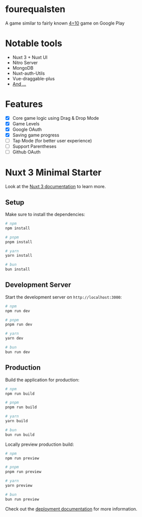 # fourequalsten
A game similar to fairly known [4=10](https://play.google.com/store/apps/details?id=app.fourequalsten.fourequalsten_app) game on Google Play
# Notable tools
- Nuxt 3 + Nuxt UI
- Nitro Server
- MongoDB
- Nuxt-auth-Utils
- Vue-draggable-plus
- [And ...](https://github.com/ParsaJR/fourequalsten/blob/master/package-lock.json)
# Features

- [X] Core game logic using Drag & Drop Mode
- [X] Game Levels
- [X] Google OAuth
- [X] Saving game progress
- [ ] Tap Mode (for better user experience)
- [ ] Support Parentheses
- [ ] Github OAuth

# Nuxt 3 Minimal Starter

Look at the [Nuxt 3 documentation](https://nuxt.com/docs/getting-started/introduction) to learn more.

## Setup

Make sure to install the dependencies:

```bash
# npm
npm install

# pnpm
pnpm install

# yarn
yarn install

# bun
bun install
```

## Development Server

Start the development server on `http://localhost:3000`:

```bash
# npm
npm run dev

# pnpm
pnpm run dev

# yarn
yarn dev

# bun
bun run dev
```

## Production

Build the application for production:

```bash
# npm
npm run build

# pnpm
pnpm run build

# yarn
yarn build

# bun
bun run build
```

Locally preview production build:

```bash
# npm
npm run preview

# pnpm
pnpm run preview

# yarn
yarn preview

# bun
bun run preview
```

Check out the [deployment documentation](https://nuxt.com/docs/getting-started/deployment) for more information.
